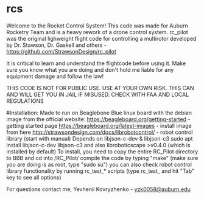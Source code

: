 # rcs
Welcome to the  Rocket Control System!
This code was made for Auburn Rocketry Team and is a heavy rework of a drone control system.
		rc_pilot was the original lighweight flight code for controlling a multirotor developed by 
		Dr. Stawson, Dr. Gaskell and others - https://github.com/StrawsonDesign/rc_pilot
		
It is critical to learn and understand the flightcode before using it. Make sure you know
what you are doing and don't hold me liable for any equipment damage and follow the law!

THIS CODE IS NOT FOR PUBLIC USE. USE AT YOUR OWN RISK. THIS CAN AND WILL GET YOU IN JAIL IF MISUSED.
			CHECK WITH FAA AND LOCAL REGULATIONS

#Installation:
Made to run on Beaglebone Blue linux board with the debian image from the official website:
https://beagleboard.org/getting-started			- getting started page
https://beagleboard.org/latest-images 			- install image from here
http://strawsondesign.com/docs/librobotcontrol/ - robot control library (start with manual)
Depends on libjson-c-dev & libjson-c3 sudo apt install libjson-c-dev libjson-c3
  	and also libroboticscape >v0.4.0 (which is installed by default)
To install, you need to copy the entire RC_Pilot directory to BBB and cd into /RC_Pilot/
	compile the code by typing "make" (make sure you are doing is as root, type "sudo su")
	you can also check robot control library functionality by running rc_test_* 
		scripts (type rc_test_ and hit "Tab" key to see all options)



For questions contact me, Yevhenii Kovryzhenko - yzk0058@auburn.edu
